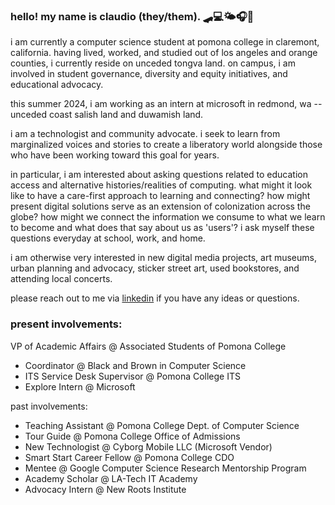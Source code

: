 ### hello! my name is claudio (they/them). 🛹💻🌤🎧🌱

i am currently a computer science student at pomona college in claremont, california. having lived, worked, and studied out of los angeles and orange counties, i currently reside on unceded tongva land. on campus, i am involved in student governance, diversity and equity initiatives, and educational advocacy.

this summer 2024, i am working as an intern at microsoft in redmond, wa -- unceded coast salish land and duwamish land.

i am a technologist and community advocate. i seek to learn from marginalized voices and stories to create a liberatory world alongside those who have been working toward this goal for years.

in particular, i am interested about asking questions related to education access and alternative histories/realities of computing. what might it look like to have a care-first approach to learning and connecting? how might present digital solutions serve as an extension of colonization across the globe? how might we connect the information we consume to what we learn to become and what does that say about us as 'users'? i ask myself these questions everyday at school, work, and home. 

i am otherwise very interested in new digital media projects, art museums, urban planning and advocacy, sticker street art, used bookstores, and attending local concerts.

please reach out to me via [linkedin](https://www.linkedin.com/in/claudio-r-castillo/) if you have any ideas or questions.

### present involvements:
VP of Academic Affairs @ Associated Students of Pomona College
* Coordinator @ Black and Brown in Computer Science
* ITS Service Desk Supervisor @ Pomona College ITS
* Explore Intern @ Microsoft

past involvements:
- Teaching Assistant @ Pomona College Dept. of Computer Science
- Tour Guide @ Pomona College Office of Admissions
- New Technologist @ Cyborg Mobile LLC (Microsoft Vendor)
- Smart Start Career Fellow @ Pomona College CDO
- Mentee @ Google Computer Science Research Mentorship Program
- Academy Scholar @ LA-Tech IT Academy
- Advocacy Intern @ New Roots Institute
